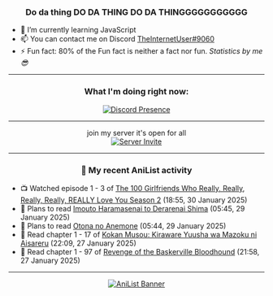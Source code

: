 <div align="center">

### Do da thing DO DA THING DO DA THINGGGGGGGGGGG
</div>

- 🌱 I’m currently learning JavaScript
- 📫 You can contact me on Discord [TheInternetUser#9060](https://discord.com/users/534117072796385300)
- ⚡ Fun fact: 80% of the Fun fact is neither a fact nor fun. _Statistics by me 😎_
<hr>

<div align="center">

### What I'm doing right now:
[![Discord Presence](https://lanyard.cnrad.dev/api/534117072796385300)](https://discord.com/users/534117072796385300)
<hr>

join my server it's open for all <br>
[![Server Invite](https://invidget.switchblade.xyz/bfYgVHxrSs)](https://discord.gg/bfYgVHxrSs)

<hr>
  
### 🌸 My recent AniList activity

</div>

<!-- ANILIST_ACTIVITY:start -->

-   📺 Watched episode 1 - 3 of [The 100 Girlfriends Who Really, Really, Really, Really, REALLY Love You Season 2](https://anilist.co/anime/172258) (18:55, 30 January 2025)
-   📖 Plans to read [Imouto Haramasenai to Derarenai Shima](https://anilist.co/manga/176434) (05:45, 29 January 2025)
-   📖 Plans to read [Otona no Anemone](https://anilist.co/manga/83067) (05:44, 29 January 2025)
-   📖 Read chapter 1 - 17 of [Kokan Musou: Kiraware Yuusha wa Mazoku ni Aisareru](https://anilist.co/manga/142463) (22:09, 27 January 2025)
-   📖 Read chapter 1 - 97 of [Revenge of the Baskerville Bloodhound](https://anilist.co/manga/163824) (21:58, 27 January 2025)

<!-- ANILIST_ACTIVITY:end -->
<hr>

<div align="center">

[![AniList Banner](https://img.anili.st/User/929966)](https://anilist.co/user/TheInternetUser)

<!-- ![Profile views](https://gpvc.arturio.dev/TheInternetUse7) Since 2023-01-09 -->
<br>


</div>
